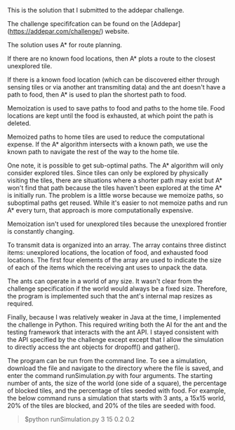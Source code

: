 This is the solution that I submitted to the addepar challenge. 

The challenge specififcation can be found on the [Addepar] (https://addepar.com/challenge/) website. 

The solution uses A* for route planning. 

If there are no known food locations, then A* plots a route to the closest unexplored tile. 

If there is a known food location (which can be discovered either through sensing tiles or via another ant transmiting data) and the ant doesn't have a path to food, then A* is used to plan the shortest path to food. 

Memoization is used to save paths to food and paths to the home tile. Food locations are kept until the food is exhausted, at which point the path is deleted. 

Memoized paths to home tiles are used to reduce the computational expense. If the A* algorithm intersects with a known path, we use the known path to navigate the rest of the way to the home tile. 

One note, it is possible to get sub-optimal paths. The A* algorithm will only consider explored tiles. Since tiles can only be explored by physically visiting the tiles, there are situations where a shorter path may exist but A* won't find that path because the tiles haven't been explored at the time A* is initially run. The problem is a little worse because we memoize paths, so suboptimal paths get reused. While it's easier to not memoize paths and run A* every turn, that approach is more computationally expensive.  

Memoization isn't used for unexplored tiles because the unexplored frontier is constantly changing. 

To transmit data is organized into an array. The array contains three distinct items: unexplored locations, the location of food, and exhausted food locations. The first four elements of the array are used to indicate the size of each of the items which the receiving ant uses to unpack the data.  

The ants can operate in a world of any size. It wasn't clear from the challenge specification if the world would always be a fixed size. Therefore, the program is implemented such that the ant's internal map resizes as required. 

Finally, because I was relatively weaker in Java at the time, I implemented the challenge in Python. This required writing both the AI for the ant and the testing framework that interacts with the ant API. I stayed consistent with the API specified by the challenge except except that I allow the simulation to directly access the ant objects for dropoff() and gather(). 

The program can be run from the command line. To see a simulation, download the file and navigate to the directory where the file is saved, and enter the command runSimulation.py with four arguments. The starting number of ants, the size of the world (one side of a square), the percentage of blocked tiles, and the percentage of tiles seeded with food. For example, the below command runs a simulation that starts with 3 ants, a 15x15 world, 20% of the tiles are blocked, and 20% of the tiles are seeded with food. 

>$python runSimulation.py 3 15 0.2 0.2